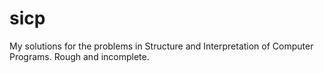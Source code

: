 sicp
====

My solutions for the problems in Structure and Interpretation of Computer Programs. Rough and incomplete.
